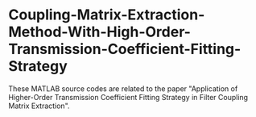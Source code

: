 # Coupling-Matrix-Extraction-Method-With-High-Order-Transmission-Coefficient-Fitting-Strategy
These MATLAB source codes are related to the paper "Application of Higher-Order Transmission Coefficient Fitting Strategy in Filter Coupling Matrix Extraction".
